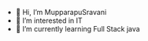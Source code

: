 - 👋 Hi, I’m MupparapuSravani
- 👀 I’m interested in IT
- 🌱 I’m currently learning Full Stack java

<!---
MupparapuSravani/MupparapuSravani is a ✨ special ✨ repository because its `README.md` (this file) appears on your GitHub profile.
You can click the Preview link to take a look at your changes.
--->
